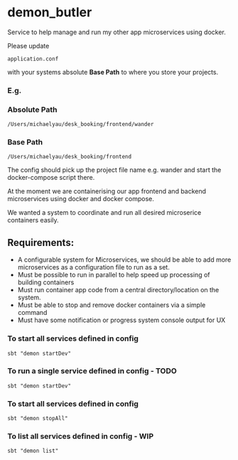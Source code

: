 # demon_butler

Service to help manage and run my other app microservices using docker.

Please update 

```
application.conf
```

with your systems absolute **Base Path** to where you store your
projects.

### E.g.

### Absolute Path
```
/Users/michaelyau/desk_booking/frontend/wander
```

### Base Path
```
/Users/michaelyau/desk_booking/frontend
```

The config should pick up the project file name e.g. wander and start the docker-compose script there.


At the moment we are containerising our app frontend and backend microservices using docker and docker compose.

We wanted a system to coordinate and run all desired microserice containers easily.

##  Requirements:
    
- A configurable system for Microservices, we should be able to add more microservices as a configuration file to run as a set.
- Must be possible to run in parallel to help speed up processing of building containers
- Must run container app code from a central directory/location on the system. 
- Must be able to stop and remove docker containers via a simple command
- Must have some notification or progress system console output for UX

### To start all services defined in config

```
sbt "demon startDev"
```

### To run a single service defined in config - TODO

```
sbt "demon startDev"
```

### To start all services defined in config

```
sbt "demon stopAll"
```

### To list all services defined in config - WIP
```
sbt "demon list"
```



